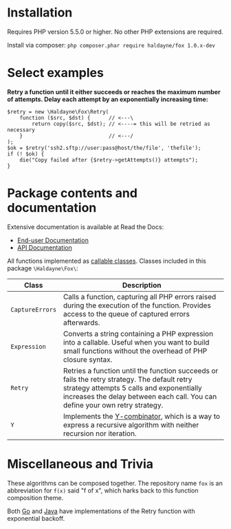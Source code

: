 

# Installation

Requires PHP version 5.5.0 or higher.  No other PHP extensions are required.

Install via composer: `php composer.phar require haldayne/fox 1.0.x-dev`


# Select examples

**Retry a function until it either succeeds or reaches the maximum number of
attempts. Delay each attempt by an exponentially increasing time:**

```
$retry = new \Haldayne\Fox\Retry(
    function ($src, $dst) {      // <---\
        return copy($src, $dst); // <----= this will be retried as necessary
    }                            // <---/
);
$ok = $retry('ssh2.sftp://user:pass@host/the/file', 'thefile');
if (! $ok) {
    die("Copy failed after {$retry->getAttempts()} attempts");
}
```


# Package contents and documentation

Extensive documentation is available at Read the Docs:

* [End-user Documentation][pack1]
* [API Documentation][pack2]

All functions implemented as [callable classes][pack3]. Classes included in
this package `\Haldayne\Fox\`:

| Class | Description |
|-------|-------------|
| `CaptureErrors` | Calls a function, capturing all PHP errors raised during the execution of the function. Provides access to the queue of captured errors afterwards. |
| `Expression` | Converts a string containing a PHP expression into a callable. Useful when you want to build small functions without the overhead of PHP closure syntax. |
| `Retry` | Retries a function until the function succeeds or fails the retry strategy. The default retry strategy attempts 5 calls and exponentially increases the delay between each call. You can define your own retry strategy. |
| `Y` | Implements the [Y-combinator][pack4], which is a way to express a recursive algorithm with neither recursion nor iteration. |

[pack1]: http://haldayne-docs.rtfd.org/
[pack2]: http://haldayne.github.io/documentation/api/
[pack3]: http://php.net/manual/en/language.oop5.magic.php#object.invoke 
[pack4]: http://matt.might.net/articles/implementation-of-recursive-fixed-point-y-combinator-in-javascript-for-memoization/


# Miscellaneous and Trivia

These algorithms can be composed together. The repository name `fox` is an
abbreviation for `f(x)` said "f of x", which harks back to this function
composition theme.

Both [Go][misc1] and [Java][misc2] have implementations of the Retry function
with exponential backoff.

[misc1]: https://github.com/cenkalti/backoff
[misc2]: https://github.com/google/google-http-java-client
